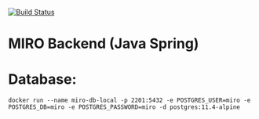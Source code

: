 [![Build Status](https://travis-ci.com/miro-team/miro.svg?branch=master)](https://travis-ci.com/miro-team/miro)
# MIRO Backend (Java Spring)

# Database:
`docker run --name miro-db-local -p 2201:5432 -e POSTGRES_USER=miro -e POSTGRES_DB=miro -e POSTGRES_PASSWORD=miro -d postgres:11.4-alpine`
